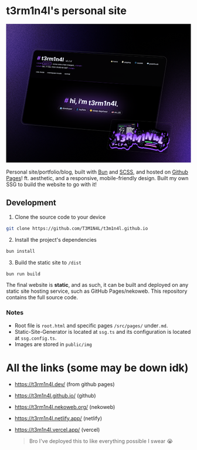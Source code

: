 # t3rm1n4l's personal site

![A aesthetically pleasing preview](./public/img/preview-min.webp)


Personal site/portfolio/blog, built with [Bun](https://bun.sh/) and [SCSS](https://tailwindcss.com/), and hosted on [Github Pages](https://hackclub.app/)! ft. aesthetic, and a responsive, mobile-friendly design. Built my own SSG to build the website to go with it!


## Development

1. Clone the source code to your device
```sh
git clone https://github.com/T3M1N4L/t3m1n4l.github.io
```

2. Install the project's dependencies
```sh
bun install
```

3. Build the static site to `/dist`
```sh
bun run build
```

The final website is **static**, and as such, it can be built and deployed on any static site hosting service, such as GitHub Pages/nekoweb. This repository contains the full source code.

### Notes
- Root file is `root.html` and specific pages `/src/pages/` under`.md`.
- Static-Site-Generator is located at `ssg.ts` and its configuration is located at `ssg.config.ts`. 
- Images are stored in `public/img`

# All the links (some may be down idk)
* https://t3rm1n4l.dev/ (from github pages)
* https://t3m1n4l.github.io/ (github)
* https://t3rm1n4l.nekoweb.org/ (nekoweb)
* https://t3rm1n4l.netlify.app/ (netlify)
* https://t3m1n4l.vercel.app/ (vercel)

  > Bro I've deployed this to like everything possible I swear :sob:
